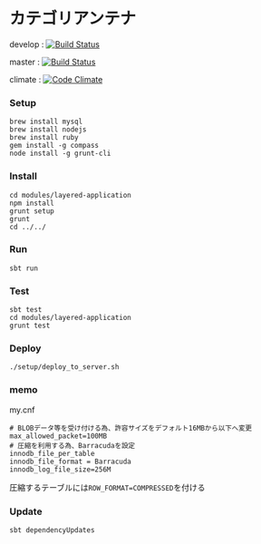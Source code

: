 # カテゴリアンテナ

develop : [![Build Status](https://travis-ci.org/tsukaby/c-antenna.svg?branch=develop)](https://travis-ci.org/tsukaby/c-antenna)

master  : [![Build Status](https://travis-ci.org/tsukaby/c-antenna.svg?branch=master)](https://travis-ci.org/tsukaby/c-antenna)

climate : [![Code Climate](https://codeclimate.com/github/tsukaby/c-antenna/badges/gpa.svg)](https://codeclimate.com/github/tsukaby/c-antenna)

### Setup

    brew install mysql
    brew install nodejs
    brew install ruby
    gem install -g compass
    node install -g grunt-cli

### Install

    cd modules/layered-application
    npm install
    grunt setup
    grunt
    cd ../../

### Run

    sbt run

### Test

    sbt test
    cd modules/layered-application
    grunt test

### Deploy

    ./setup/deploy_to_server.sh

### memo

my.cnf

    # BLOBデータ等を受け付ける為、許容サイズをデフォルト16MBから以下へ変更
    max_allowed_packet=100MB
    # 圧縮を利用する為、Barracudaを設定
    innodb_file_per_table
    innodb_file_format = Barracuda
    innodb_log_file_size=256M


圧縮するテーブルには`ROW_FORMAT=COMPRESSED`を付ける

### Update

    sbt dependencyUpdates
